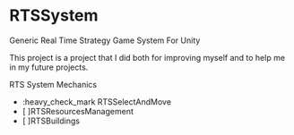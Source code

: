 # RTSSystem

Generic Real Time Strategy Game System For Unity 

This project is a project that I did both for improving myself and to help me in my future projects.


RTS System Mechanics


- :heavy_check_mark RTSSelectAndMove
- [ ]RTSResourcesManagement
- [ ]RTSBuildings

